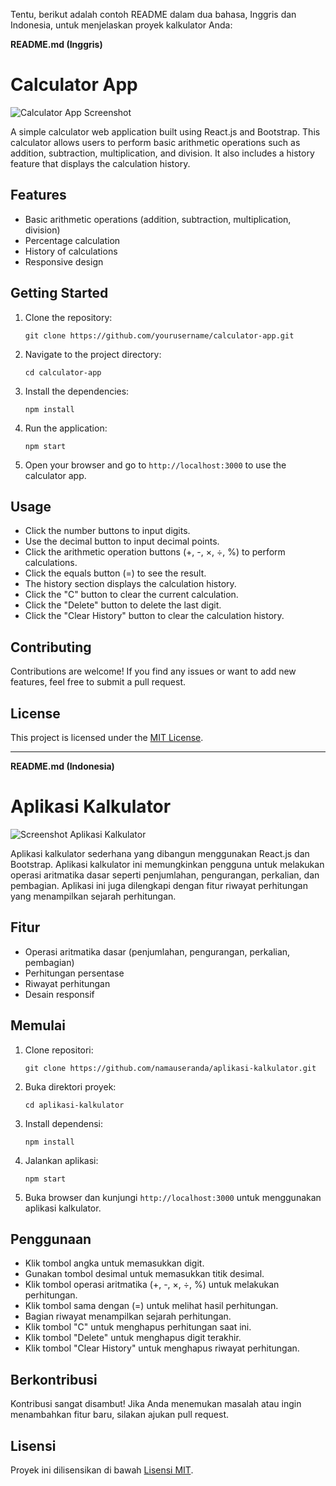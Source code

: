 Tentu, berikut adalah contoh README dalam dua bahasa, Inggris dan Indonesia, untuk menjelaskan proyek kalkulator Anda:

**README.md (Inggris)**

# Calculator App

![Calculator App Screenshot](screenshot.png)

A simple calculator web application built using React.js and Bootstrap. This calculator allows users to perform basic arithmetic operations such as addition, subtraction, multiplication, and division. It also includes a history feature that displays the calculation history.

## Features

- Basic arithmetic operations (addition, subtraction, multiplication, division)
- Percentage calculation
- History of calculations
- Responsive design

## Getting Started

1. Clone the repository:

   ```
   git clone https://github.com/yourusername/calculator-app.git
   ```

2. Navigate to the project directory:

   ```
   cd calculator-app
   ```

3. Install the dependencies:

   ```
   npm install
   ```

4. Run the application:

   ```
   npm start
   ```

5. Open your browser and go to `http://localhost:3000` to use the calculator app.

## Usage

- Click the number buttons to input digits.
- Use the decimal button to input decimal points.
- Click the arithmetic operation buttons (+, -, ×, ÷, %) to perform calculations.
- Click the equals button (=) to see the result.
- The history section displays the calculation history.
- Click the "C" button to clear the current calculation.
- Click the "Delete" button to delete the last digit.
- Click the "Clear History" button to clear the calculation history.

## Contributing

Contributions are welcome! If you find any issues or want to add new features, feel free to submit a pull request.

## License

This project is licensed under the [MIT License](LICENSE).

---

**README.md (Indonesia)**

# Aplikasi Kalkulator

![Screenshot Aplikasi Kalkulator](screenshot.png)

Aplikasi kalkulator sederhana yang dibangun menggunakan React.js dan Bootstrap. Aplikasi kalkulator ini memungkinkan pengguna untuk melakukan operasi aritmatika dasar seperti penjumlahan, pengurangan, perkalian, dan pembagian. Aplikasi ini juga dilengkapi dengan fitur riwayat perhitungan yang menampilkan sejarah perhitungan.

## Fitur

- Operasi aritmatika dasar (penjumlahan, pengurangan, perkalian, pembagian)
- Perhitungan persentase
- Riwayat perhitungan
- Desain responsif

## Memulai

1. Clone repositori:

   ```
   git clone https://github.com/namauseranda/aplikasi-kalkulator.git
   ```

2. Buka direktori proyek:

   ```
   cd aplikasi-kalkulator
   ```

3. Install dependensi:

   ```
   npm install
   ```

4. Jalankan aplikasi:

   ```
   npm start
   ```

5. Buka browser dan kunjungi `http://localhost:3000` untuk menggunakan aplikasi kalkulator.

## Penggunaan

- Klik tombol angka untuk memasukkan digit.
- Gunakan tombol desimal untuk memasukkan titik desimal.
- Klik tombol operasi aritmatika (+, -, ×, ÷, %) untuk melakukan perhitungan.
- Klik tombol sama dengan (=) untuk melihat hasil perhitungan.
- Bagian riwayat menampilkan sejarah perhitungan.
- Klik tombol "C" untuk menghapus perhitungan saat ini.
- Klik tombol "Delete" untuk menghapus digit terakhir.
- Klik tombol "Clear History" untuk menghapus riwayat perhitungan.

## Berkontribusi

Kontribusi sangat disambut! Jika Anda menemukan masalah atau ingin menambahkan fitur baru, silakan ajukan pull request.

## Lisensi

Proyek ini dilisensikan di bawah [Lisensi MIT](LICENSE).